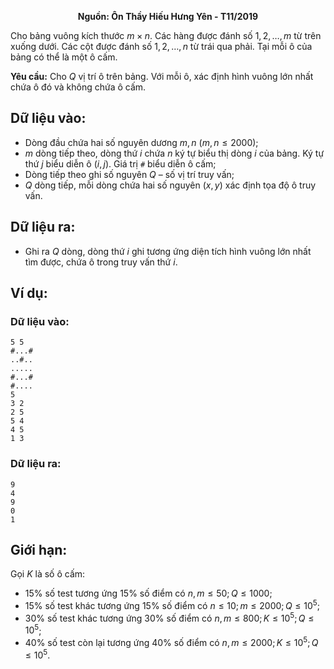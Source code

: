 **<center>Nguồn: Ôn Thầy Hiếu Hưng Yên - T11/2019</center>**

Cho bảng vuông kích thước $m×n$. Các hàng được đánh số $1,2,…,m$ từ trên xuống dưới. Các cột được đánh số $1,2,…,n$ từ trái qua phải. Tại mỗi ô của bảng có thể là một ô cấm.

**Yêu cầu:** Cho $Q$ vị trí ô trên bảng. Với mỗi ô, xác định hình vuông lớn nhất chứa ô đó và không chứa ô cấm.

## Dữ liệu vào:
- Dòng đầu chứa hai số nguyên dương $m,n\ (m,n≤2000)$;
- $m$ dòng tiếp theo, dòng thứ $i$ chứa $n$ ký tự biểu thị dòng $i$ của bảng. Ký tự thứ $j$ biểu diễn ô $(i,j)$. Giá trị `#` biểu diễn ô cấm;
- Dòng tiếp theo ghi số nguyên $Q$ – số vị trí truy vấn;
- $Q$ dòng tiếp, mỗi dòng chứa hai số nguyên $(x,y)$ xác định tọa độ ô truy vấn.

## Dữ liệu ra:
- Ghi ra $Q$ dòng, dòng thứ $i$ ghi tương ứng diện tích hình vuông lớn nhất tìm được, chứa ô trong truy vấn thứ $i$.

## Ví dụ:
### Dữ liệu vào:
```
5 5
#...#
..#..
.....
#...#
#....
5
3 2
2 5
5 4
4 5
1 3
```

### Dữ liệu ra:
```
9
4
9
0
1
```

## Giới hạn:
Gọi $K$ là số ô cấm:
- $15\%$ số test tương ứng $15\%$ số điểm có $n,m≤50; Q≤1000$;
- $15\%$ số test khác tương ứng $15\%$ số điểm có $n≤10; m≤2000; Q≤10^5$;
- $30\%$ số test khác tương ứng $30\%$ số điểm có $n,m≤800; K≤10^5;Q≤10^5$;
- $40\%$ số test còn lại tương ứng $40\%$ số điểm có $n,m≤2000; K≤10^5; Q≤10^5$.